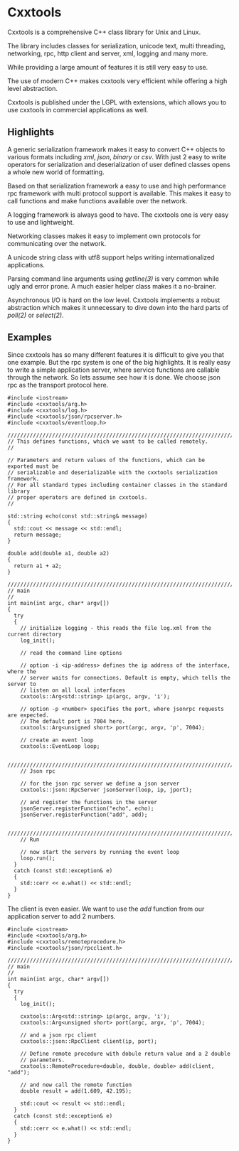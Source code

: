 Cxxtools
========

Cxxtools is a comprehensive C++ class library for Unix and Linux.

The library includes classes for serialization, unicode text, multi threading,
networking, rpc, http client and server, xml, logging and many more.

While providing a large amount of features it is still very easy to use.

The use of modern C++ makes cxxtools very efficient while offering a high level
abstraction.

Cxxtools is published under the LGPL with extensions, which allows you to use
cxxtools in commercial applications as well.

Highlights
----------

A generic serialization framework makes it easy to convert C++ objects to
various formats including *xml*, *json*, *binary* or *csv*. With just 2 easy to
write operators for serialization and deserialization of user defined classes
opens a whole new world of formatting.

Based on that serialization framework a easy to use and high performance rpc
framework with multi protocol support is available. This makes it easy to call
functions and make functions available over the network.

A logging framework is always good to have. The cxxtools one is very easy to use
and lightweight.

Networking classes makes it easy to implement own protocols for communicating
over the network.

A unicode string class with utf8 support helps writing internationalized
applications.

Parsing command line arguments using *getline(3)* is very common while ugly and
error prone. A much easier helper class makes it a no-brainer.

Asynchronous I/O is hard on the low level. Cxxtools implements a robust
abstraction which makes it unnecessary to dive down into the hard parts of
*poll(2)* or *select(2)*.

Examples
--------

Since cxxtools has so many different features it is difficult to give you that
one example. But the rpc system is one of the big highlights. It is really easy
to write a simple application server, where service functions are callable
through the network. So lets assume see how it is done. We choose json rpc as
the transport protocol here.

    #include <iostream>
    #include <cxxtools/arg.h>
    #include <cxxtools/log.h>
    #include <cxxtools/json/rpcserver.h>
    #include <cxxtools/eventloop.h>

    ////////////////////////////////////////////////////////////////////////
    // This defines functions, which we want to be called remotely.
    //

    // Parameters and return values of the functions, which can be exported must be
    // serializable and deserializable with the cxxtools serialization framework.
    // For all standard types including container classes in the standard library
    // proper operators are defined in cxxtools.
    //

    std::string echo(const std::string& message)
    {
      std::cout << message << std::endl;
      return message;
    }

    double add(double a1, double a2)
    {
      return a1 + a2;
    }

    ////////////////////////////////////////////////////////////////////////
    // main
    //
    int main(int argc, char* argv[])
    {
      try
      {
        // initialize logging - this reads the file log.xml from the current directory
        log_init();

        // read the command line options

        // option -i <ip-address> defines the ip address of the interface, where the
        // server waits for connections. Default is empty, which tells the server to
        // listen on all local interfaces
        cxxtools::Arg<std::string> ip(argc, argv, 'i');

        // option -p <number> specifies the port, where jsonrpc requests are expected.
        // The default port is 7004 here.
        cxxtools::Arg<unsigned short> port(argc, argv, 'p', 7004);

        // create an event loop
        cxxtools::EventLoop loop;

        ////////////////////////////////////////////////////////////////////////
        // Json rpc

        // for the json rpc server we define a json server
        cxxtools::json::RpcServer jsonServer(loop, ip, jport);

        // and register the functions in the server
        jsonServer.registerFunction("echo", echo);
        jsonServer.registerFunction("add", add);

        ////////////////////////////////////////////////////////////////////////
        // Run

        // now start the servers by running the event loop
        loop.run();
      }
      catch (const std::exception& e)
      {
        std::cerr << e.what() << std::endl;
      }
    }

The client is even easier. We want to use the *add* function from our
application server to add 2 numbers.

    #include <iostream>
    #include <cxxtools/arg.h>
    #include <cxxtools/remoteprocedure.h>
    #include <cxxtools/json/rpcclient.h>

    ////////////////////////////////////////////////////////////////////////
    // main
    //
    int main(int argc, char* argv[])
    {
      try
      {
        log_init();

        cxxtools::Arg<std::string> ip(argc, argv, 'i');
        cxxtools::Arg<unsigned short> port(argc, argv, 'p', 7004);

        // and a json rpc client
        cxxtools::json::RpcClient client(ip, port);

        // Define remote procedure with dobule return value and a 2 double
        // parameters.
        cxxtools::RemoteProcedure<double, double, double> add(client, "add");

        // and now call the remote function
        double result = add(1.609, 42.195);

        std::cout << result << std::endl;
      }
      catch (const std::exception& e)
      {
        std::cerr << e.what() << std::endl;
      }
    }

